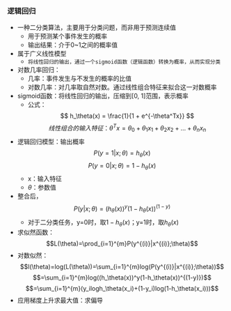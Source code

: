 ### 逻辑回归
- 一种二分类算法，主要用于分类问题，而非用于预测连续值
  - 用于预测某个事件发生的概率
  - 输出结果：介于0~1之间的概率值
- 属于广义线性模型
  - `将线性回归的输出，通过一个sigmoid函数（逻辑函数）转换为概率，从而实现分类`
- 对数几率回归：
  - 几率：事件发生与不发生的概率的比值
  - 对数几率：对几率取自然对数。通过线性组合特征来拟合这一对数概率
- sigmoid函数：将线性回归的输出，压缩到[0, 1]范围，表示概率
  - 公式：$$
h_\theta(x) = \frac{1}{1 + e^{-\theta^Tx}}
$$ $$线性组合的输入特征：\theta^Tx=\theta_0+\theta_1x_1+\theta_2x_2+...+\theta_nx_n$$
- 逻辑回归模型：输出概率$$P(y=1|x;\theta)=h_\theta(x)$$ $$P(y=0|x;\theta)=1-h_\theta(x)$$
  - x：输入特征
  - $\theta$：参数值
- 整合后，$$P(y|x;\theta)=(h_\theta(x))^y(1-h_\theta(x))^{(1-y)}$$
  - 对于二分类任务，y=0时，取$1-h_\theta(x)$；y=1时，取$h_\theta(x)$
- 求似然函数：$$L(\theta)=\prod_{i=1}^{m}P(y^{(i)}|x^{(i)};\theta)$$
- 对数似然：$$l(\theta)=log(L(\theta))=\sum_{i=1}^{m}log(P(y^{(i)}|x^{(i)};\theta))$$ $$=\sum_{i=1}^{m}log((h_\theta(x))^y(1-h_\theta(x))^{(1-y)})$$ $$=\sum_{i=1}^{m}(y_ilogh_\theta(x_i)+(1-y_i)log(1-h_\theta(x_i)))$$
- 应用梯度上升求最大值：求偏导